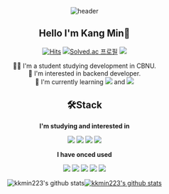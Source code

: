   <div align="center">
 
  ![header](https://capsule-render.vercel.app/api?type=waving&color=gradient&height=300&section=header&text=WELCOME🌟&fontSize=60)
  
  
 ## Hello I'm Kang Min👋
[![Hits](https://hits.seeyoufarm.com/api/count/incr/badge.svg?url=https%3A%2F%2Fgithub.com%2Fkkmin223&count_bg=%2379C83D&title_bg=%23555555&icon=&icon_color=%23E7E7E7&title=Git&edge_flat=false)](https://hits.seeyoufarm.com)
[![Solved.ac
프로필](http://mazassumnida.wtf/api/mini/generate_badge?boj=kkmin223)](https://solved.ac/kkmin223) <a href="https://kkmdailylog.tistory.com" target="_blank"><img src="https://img.shields.io/badge/Blog-161A36?style=flat&logo=TV Time&logoColor=white"/></a> 

👨‍🎓 I'm a student studying development in CBNU. <br>
🔭 I'm interested in backend developer.<br>
📖 I'm currently learning <img src="https://img.shields.io/badge/Spring-6DB33F?style=flat-square&logo=Spring&logoColor=white"/> and <img src="https://img.shields.io/badge/Java-007396?style=flat-square&logo=Java&logoColor=white"/> <br>

## 🛠Stack
**I'm studying and interested in**
  
<img src="https://img.shields.io/badge/Java-007396?style=flat&logo=Java&logoColor=white"/> <img src="https://img.shields.io/badge/Spring-6DB33F?style=flat&logo=Spring&logoColor=white"/> <img src="https://img.shields.io/badge/MySQL-4479A1?style=flat&logo=MySQL&logoColor=white"/> <img src="https://img.shields.io/badge/MongoDB-47A248?style=flat&logo=MongoDB&logoColor=white"/> 
  
**I have onced used** 
  
  <img src="https://img.shields.io/badge/C++-00599C?style=flat&logo=C%2B%2B&logoColor=white"/> <img src="https://img.shields.io/badge/Node.js-339933?style=flat&logo=Node.js&logoColor=white"/> <img src="https://img.shields.io/badge/HTML-E34F26?style=flat&logo=HTML5&logoColor=white"/> <img src="https://img.shields.io/badge/CSS-1572B6?style=flat&logo=CSS3&logoColor=white"/> <img src="https://img.shields.io/badge/JavaScript-F7DF1E?style=flat&logo=JavaScript&logoColor=white"/> 



 ![kkmin223's github stats](https://github-readme-stats.vercel.app/api?username=kkmin223&theme=vue)[![kkmin223's github stats](https://github-readme-stats.vercel.app/api/top-langs/?username=kkmin223&show_icons=true&hide_border=true&title_color=004386&icon_color=00438&&layout=compact)](https://github.com/kkmin223) 

<!--
[![trophy](https://github-profile-trophy.vercel.app/?username=kkmin223)](https://github.com/kkmin223/github-profile)
-->
 


  
</div>






<!--
**kkmin223/kkmin223** is a ✨ _special_ ✨ repository because its `README.md` (this file) appears on your GitHub profile.

Here are some ideas to get you started:

- 🔭 I’m currently working on ...
- 🌱 I’m currently learning ...
- 👯 I’m looking to collaborate on ...
- 🤔 I’m looking for help with ...
- 💬 Ask me about ...
- 📫 How to reach me: ...
- 😄 Pronouns: ...
- ⚡ Fun fact: ...
-->
